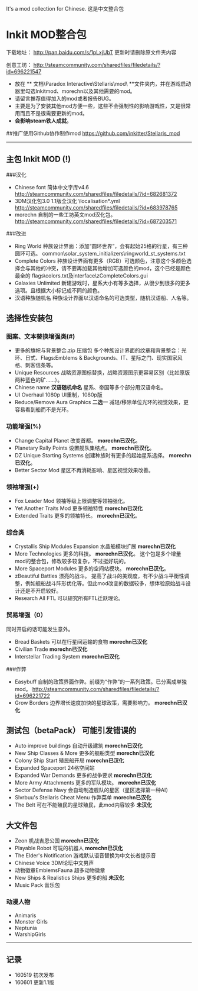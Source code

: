 It's a mod collection for Chinese. 这是中文整合包
# Inkit MOD整合包

下载地址： http://pan.baidu.com/s/1pLxjUbT 更新时请删除原文件夹内容

创意工坊： http://steamcommunity.com/sharedfiles/filedetails/?id=696221547

* 放在 ** 文档\Paradox Interactive\Stellaris\mod\ **文件夹内，并在游戏启动器里勾选Inkitmod、morechn以及其他需要的mod。
* 请留言推荐值得加入的mod或者报告BUG。
* 主要是为了安装其他mod方便一些，这些不会强制性的影响游戏性，又是很常用而且不是很需要更新的mod。
* **会影响steam铁人成就**。


##推广使用Github协作制作mod
https://github.com/inkitter/Stellaris_mod 

--------

## 主包 Inkit MOD (!)
###汉化
* Chinese font  简体中文字库v4.6  http://steamcommunity.com/sharedfiles/filedetails/?id=682681372
* 3DM汉化包3.0  1.1版全汉化  \localisation\*.yml http://steamcommunity.com/sharedfiles/filedetails/?id=683978765
* morechn   自制的一些工坊英文mod汉化包。 http://steamcommunity.com/sharedfiles/filedetails/?id=687203571

###改进
* Ring World   种族设计界面：添加“圆环世界”，会有起始25格的行星，有三种圆环可选。 common\solar_system_initializers\ringworld_st_systems.txt
* Complete Colors  种族设计界面有更多（RGB）可选颜色，注意这个多颜色选择会与其他的冲突，请不要再加载其他增加可选颜色的mod，这个已经是颜色最全的 flags\colors.txt及interface\zCompleteColors.gui
* Galaxies Unlimited  新建游戏时，星系大小有等多选择，从很少到很多的更多选项。且根据大小标记成不同的颜色。
* 汉语种族随机名  种族设计界面以汉语命名的可选类型，随机汉语船、人名等。


## 选择性安装包
### 图案、文本替换增强类(#)
* 更多的旗帜与背景整合.zip 压缩包 多个种族设计界面的纹章和背景整合：光环、日式、Flags:Emblems & Backgrounds、IT、星际之门、现实国家风格、刺客信条等。
* Unique Resources 战略资源图标替换，战略资源图示更容易区别（比如原版两种蓝色的矿……）。
* Chinese name **汉语随机命名** 星系、帝国等多个部分用汉语命名。
* UI Overhaul 1080p UI重制，1080p版
* Reduce/Remove Aura Graphics  **二选一** 减轻/移除单位光环的视觉效果，更容易看到船而不是光环。

### 功能增强(%)
* Change Capital Planet 改变首都。 __morechn已汉化__。
* Planetary Rally Points 设置舰队集结点。 __morechn已汉化__。
* DZ Unique Starting Systems 创建种族时有更多的起始星系选择。 __morechn已汉化__。
* Better Sector Mod 星区不再消耗影响、星区视觉效果改善。

### 领袖增强(+)
* Fox Leader Mod 领袖等级上限调整等领袖强化。
* Yet Another Traits Mod 更多领袖特性 __morechn已汉化__
* Extended Traits  更多的领袖特长。  __morechn已汉化__。

### 综合类
* Crystallis Ship Modules Expansion 水晶船模块扩展 __morechn已汉化__
* More Technologies  更多的科技。 __morechn已汉化__。   这个包是多个增量mod的整合包，修改较多较复杂，不过挺好玩的。
* More Spaceport Modules  更多的空间站模块。 __morechn已汉化__。
* zBeautiful Battles  漂亮的战斗。 提高了战斗的美观度，有不少战斗平衡性调整，例如舰船战斗阵形优化等。但此mod改变的数据较多，想体验原始战斗设计还是不开启较好。
* Research All FTL  可以研究所有FTL迁跃理论。 

### 贸易增强（0）
同时开启的话可能发生意外。
* Bread Baskets 可以在行星间运输的食物 __morechn已汉化__
* Civilian Trade __morechn已汉化__
* Interstellar Trading System __morechn已汉化__

###作弊
* Easybuff 自制的政策界面作弊。前缀为“作弊”的一系列政策。已分离成单独mod。 http://steamcommunity.com/sharedfiles/filedetails/?id=696221722
* Grow Borders  边界增长速度加快的星球政策，需要影响力。  __morechn已汉化__


## 测试包（betaPack） 可能引发错误的
* Auto improve buildings 自动升级建筑 __morechn已汉化__
* New Ship Classes & More 更多的舰船类型 __morechn已汉化__
* Colony Ship Start 殖民船开局 __morechn已汉化__
* Expanded Spaceport 24格空间站 
* Expanded War Demands 更多的战争要求 __morechn已汉化__
* More Army Attachments  更多的军队模块。  __morechn已汉化__
* Sector Defense Navy  会自动制造舰队的星区（星区选择第一种AI）
* Slvrbuu's Stellaris Cheat Menu 作弊菜单 __morechn已汉化__
* The Belt 可在不能殖民的星球殖民，此mod内容较多 __未汉化__

## 大文件包
* Zeon 机战吉恩公国  __morechn已汉化__
* Playable Robot 可玩的机器人 __morechn已汉化__
* The Elder's Notification 游戏默认语音替换为中文长者提示音
* Chinese Voice 3DM论坛中文男声
* 动物徽章EmblemsFauna 超多动物徽章
* New Ships & Realistics Ships 更多的船 __未汉化__
* Music Pack 音乐包

### 动漫人物
* Animaris
* Monster Girls
* Neptunia
* WarshipGirls
--------

## 记录
* 160519 初次发布
* 160601 更新1.1版